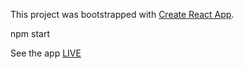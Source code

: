 
This project was bootstrapped with [Create React App](https://github.com/facebook/create-react-app).

npm start

See the app [LIVE](https://serene-chamber-59158.herokuapp.com)
